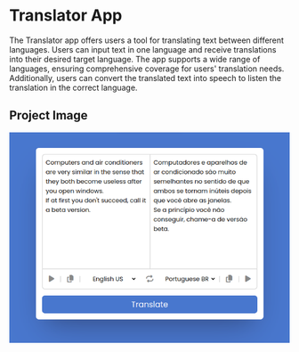 
# Translator App
The Translator app offers users a tool for translating text between different languages. Users can input text in one language and receive translations into their desired target language. The app supports a wide range of languages, ensuring comprehensive coverage for users' translation needs. Additionally, users can convert the translated text into speech to listen the translation in the correct language.

## Project Image

![image](13_img.png)
